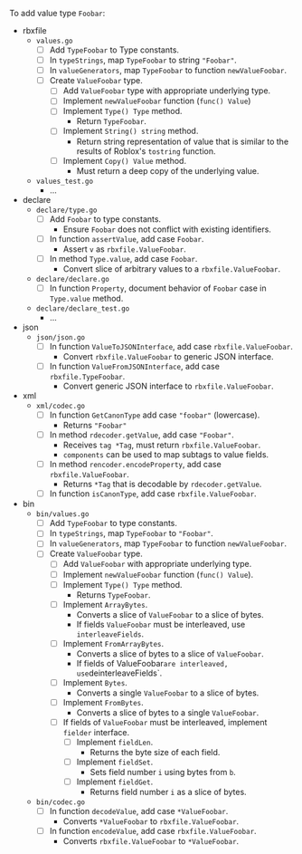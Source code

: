 To add value type `Foobar`:

- rbxfile
	- `values.go`
		- [ ] Add `TypeFoobar` to Type constants.
		- [ ] In `typeStrings`, map `TypeFoobar` to string `"Foobar"`.
		- [ ] In `valueGenerators`, map `TypeFoobar` to function
		  `newValueFoobar`.
		- [ ] Create `ValueFoobar` type.
			- [ ] Add `ValueFoobar` type with appropriate underlying type.
			- [ ] Implement `newValueFoobar` function (`func() Value`)
			- [ ] Implement `Type() Type` method.
				- Return `TypeFoobar`.
			- [ ] Implement `String() string` method.
				- Return string representation of value that is similar to the
				  results of Roblox's `tostring` function.
			- [ ] Implement `Copy() Value` method.
				- Must return a deep copy of the underlying value.
	- `values_test.go`
		- ...
- declare
	- `declare/type.go`
		- [ ] Add `Foobar` to type constants.
			- Ensure `Foobar` does not conflict with existing identifiers.
		- [ ] In function `assertValue`, add case `Foobar`.
			- Assert `v` as `rbxfile.ValueFoobar`.
		- [ ] In method `Type.value`, add case `Foobar`.
			- Convert slice of arbitrary values to a `rbxfile.ValueFoobar`.
	- `declare/declare.go`
		- [ ] In function `Property`, document behavior of `Foobar` case in
		  `Type.value` method.
	- `declare/declare_test.go`
		- ...
- json
	- `json/json.go`
		- [ ] In function `ValueToJSONInterface`, add case
		  `rbxfile.ValueFoobar`.
			- Convert `rbxfile.ValueFoobar` to generic JSON interface.
		- [ ] In function `ValueFromJSONInterface`, add case
		  `rbxfile.TypeFoobar`.
			- Convert generic JSON interface to `rbxfile.ValueFoobar`.
- xml
	- `xml/codec.go`
		- [ ] In function `GetCanonType` add case `"foobar"` (lowercase).
			- Returns `"Foobar"`
		- [ ] In method `rdecoder.getValue`, add case `"Foobar"`.
			- Receives `tag *Tag`, must return `rbxfile.ValueFoobar`.
			- `components` can be used to map subtags to value fields.
		- [ ] In method `rencoder.encodeProperty`, add case
		  `rbxfile.ValueFoobar`.
		  	- Returns `*Tag` that is decodable by `rdecoder.getValue`.
		 - [ ] In function `isCanonType`, add case `rbxfile.ValueFoobar`.
- bin
	- `bin/values.go`
		- [ ] Add `TypeFoobar` to type constants.
		- [ ] In `typeStrings`, map `TypeFoobar` to `"Foobar"`.
		- [ ] In `valueGenerators`, map `TypeFoobar` to function
		  `newValueFoobar`.
		- [ ] Create `ValueFoobar` type.
			- [ ] Add `ValueFoobar` with appropriate underlying type.
			- [ ] Implement `newValueFoobar` function (`func() Value`).
			- [ ] Implement `Type() Type` method.
				- Returns `TypeFoobar`.
			- [ ] Implement `ArrayBytes`.
				- Converts a slice of `ValueFoobar` to a slice of bytes.
				- If fields `ValueFoobar` must be interleaved, use
				  `interleaveFields`.
			- [ ] Implement `FromArrayBytes`.
				- Converts a slice of bytes to a slice of `ValueFoobar`.
				- If fields of ValueFoobar` are interleaved, use
				  `deinterleaveFields`.
			- [ ] Implement `Bytes`.
				- Converts a single `ValueFoobar` to a slice of bytes.
			- [ ] Implement `FromBytes`.
				- Converts a slice of bytes to a single `ValueFoobar`.
			- [ ] If fields of `ValueFoobar` must be interleaved, implement
			  `fielder` interface.
				- [ ] Implement `fieldLen`.
					- Returns the byte size of each field.
				- [ ] Implement `fieldSet`.
					- Sets field number `i` using bytes from `b`.
				- [ ] Implement `fieldGet`.
					- Returns field number `i` as a slice of bytes.
	- `bin/codec.go`
		- [ ] In function `decodeValue`, add case `*ValueFoobar`.
			- Converts `*ValueFoobar` to `rbxfile.ValueFoobar`.
		- [ ] In function `encodeValue`, add case `rbxfile.ValueFoobar`.
			- Converts `rbxfile.ValueFoobar` to `*ValueFoobar`.
